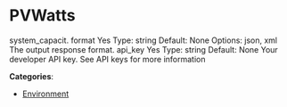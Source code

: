 # PVWatts


system_capacit. format Yes Type: string Default: None Options: json, xml The output response format.  api_key Yes Type: string Default: None Your developer API key. See API keys for more information



**Categories**:
- [Environment](https://github.com/apis-list/apis-list#environment)




